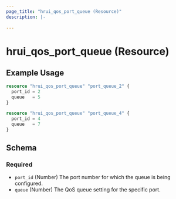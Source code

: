 ```yaml
---
page_title: "hrui_qos_port_queue (Resource)"
description: |-
  
---
```


# hrui_qos_port_queue (Resource)



## Example Usage

```terraform
resource "hrui_qos_port_queue" "port_queue_2" {
  port_id = 2
  queue   = 5
}

resource "hrui_qos_port_queue" "port_queue_4" {
  port_id = 4
  queue   = 7
}
```

<!-- schema generated by tfplugindocs -->
## Schema

### Required

- `port_id` (Number) The port number for which the queue is being configured.
- `queue` (Number) The QoS queue setting for the specific port.



